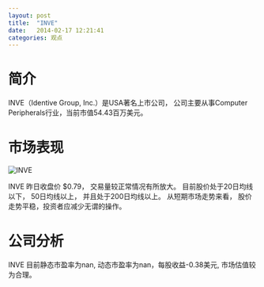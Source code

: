 ```yaml
---
layout: post
title:  "INVE"
date:   2014-02-17 12:21:41
categories: 观点
---
```


# 简介
INVE（Identive Group, Inc.）是USA著名上市公司，
公司主要从事Computer Peripherals行业，当前市值54.43百万美元。

# 市场表现

![INVE](http://finviz.com/chart.ashx?t=INVE&ty=c&ta=1&p=d&s=l)

INVE 昨日收盘价 $0.79，
交易量较正常情况有所放大。
目前股价处于20日均线以下，
50日均线以上，
并且处于200日均线以上。
从短期市场走势来看，
股价走势平稳，投资者应减少无谓的操作。

# 公司分析
INVE 目前静态市盈率为nan, 动态市盈率为nan，每股收益-0.38美元,
市场估值较为合理。

